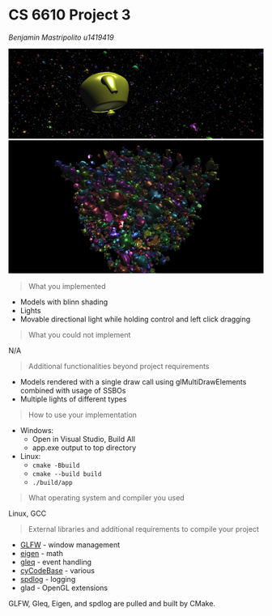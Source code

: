 # CS 6610 Project 3
*Benjamin Mastripolito u1419419*

![](project3_2.png)
![](2023-02-07-17-47-38.png)

> What you implemented

- Models with blinn shading
- Lights
- Movable directional light while holding control and left click dragging

> What you could not implement

N/A

> Additional functionalities beyond project requirements

- Models rendered with a single draw call using glMultiDrawElements combined with usage of SSBOs
- Multiple lights of different types

> How to use your implementation

- Windows:
  - Open in Visual Studio, Build All
  - app.exe output to top directory
- Linux:
  - `cmake -Bbuild`
  - `cmake --build build`
  - `./build/app`

> What operating system and compiler you used

Linux, GCC

> External libraries and additional requirements to compile your project

- [GLFW](https://github.com/glfw/glfw) - window management
- [eigen](http://eigen.tuxfamily.org) - math
- [gleq](https://github.com/glfw/gleq) - event handling
- [cyCodeBase](http://www.cemyuksel.com/cyCodeBase/code.html) - various
- [spdlog](https://github.com/gabime/spdlog) - logging
- glad - OpenGL extensions

GLFW, Gleq, Eigen, and spdlog are pulled and built by CMake.
